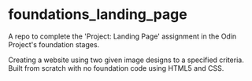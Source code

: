 # foundations_landing_page
A repo to complete the 'Project: Landing Page' assignment in the Odin Project's foundation stages.

Creating a website using two given image designs to a specified criteria. Built from scratch with no foundation code
using HTML5 and CSS.
